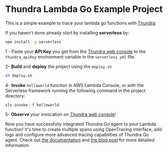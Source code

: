# Thundra Lambda Go Example Project

This is a simple example to trace your lambda go functions with [Thundra](https://www.thundra.io/).

If you haven't done already start by installing **serverless** by:
```bash
npm install -g serverless
```

1 - Paste your **API Key** you get from the [Thundra web console](https://console.thundra.io/) to the `thundra_apiKey` environment variable in the `serverless.yml` file.`

2- **Build** and **deploy** the project using the `deploy.sh`
```bash
sh deploy.sh
```
4- **Invoke** `helloworld` function in AWS Lambda Console, or with the Serverless framework running the following command in the project directory:
```
sls invoke -f helloworld
```

5- **Observe** your invocation on [Thundra web console](https://console.thundra.io/)!

  Now you have successfully integrated Thundra Go agent to your Lambda function! It's time to create multiple spans using OpenTracing interface, add logs and configure more advanced tracing capabilities of Thundra Go agent. Check out [the documentation](https://docs.thundra.io/docs/go-installation-and-configuration) and [the blog post](https://medium.com/thundra/announcing-opentracing-compatibility-for-go-agent-e805f2f2428) for more detailed information.

